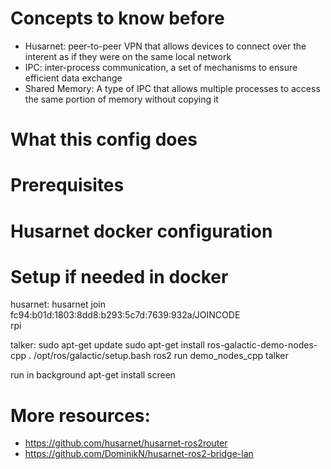 # Concepts to know before 
- Husarnet: peer-to-peer VPN that allows devices to connect over the interent as if they were on the same local network
- IPC: inter-process communication, a set of mechanisms to ensure efficient data exchange
- Shared Memory: A type of IPC that allows multiple processes to access the same portion of memory without copying it

# What this config does



# Prerequisites



# Husarnet docker configuration

# Setup if needed in docker
husarnet:
husarnet join \
fc94:b01d:1803:8dd8:b293:5c7d:7639:932a/JOINCODE \
rpi

talker:
sudo apt-get update
sudo apt-get install ros-galactic-demo-nodes-cpp
. /opt/ros/galactic/setup.bash
ros2 run demo_nodes_cpp talker

run in background
apt-get install screen


# More resources:
- https://github.com/husarnet/husarnet-ros2router
- https://github.com/DominikN/husarnet-ros2-bridge-lan
